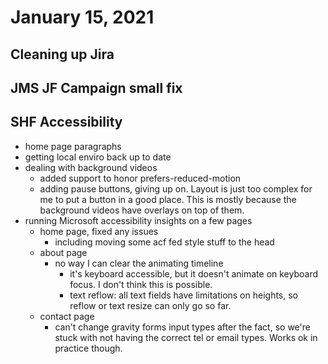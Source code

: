 # January 15, 2021

## Cleaning up Jira

## JMS JF Campaign small fix

## SHF Accessibility
- home page paragraphs
- getting local enviro back up to date
- dealing with background videos
	- added support to honor prefers-reduced-motion
	- adding pause buttons, giving up on. Layout is just too complex for me to put a button in a good place. This is mostly because the background videos have overlays on top of them. 
- running Microsoft accessibility insights on a few pages
	- home page, fixed any issues
		- including moving some acf fed style stuff to the head
	- about page
		- no way I can clear the animating timeline
			- it's keyboard accessible, but it doesn't animate on keyboard focus. I don't think this is possible. 
			- text reflow: all text fields have limitations on heights, so reflow or text resize can only go so far. 
	- contact page
		- can't change gravity forms input types after the fact, so we're stuck with not having the correct tel or email types. Works ok in practice though. 